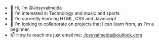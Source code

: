 - 👋 Hi, I’m @Josyvalmeida
- 👀 I’m interested in Technology and music and sports
- 🌱 I’m currently learning HTML, CSS and Javascript 
- 💞️ I’m looking to collaborate on projects that I can learn from, as I'm a beginner.
- 📫 How to reach me just email me: Josyvalmeida@outlook.com 

<!---
Josyvalmeida/Josyvalmeida is a ✨ special ✨ repository because its `README.md` (this file) appears on your GitHub profile.
You can click the Preview link to take a look at your changes.
--->
